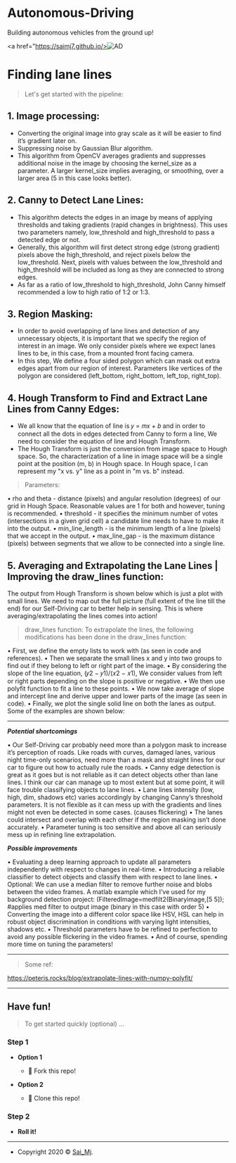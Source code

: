 # Autonomous-Driving
Building autonomous vehicles from the ground up!

<a href="https://saimj7.github.io/><img src="https://imgur.com/zsNhRls" title="AD" alt="AD"></a>

<!-- [![FVCproductions](https://avatars1.githubusercontent.com/u/4284691?v=3&s=200)](http://fvcproductions.com) -->


# Finding lane lines

> Let's get started with the pipeline:

## 1. Image processing:

- Converting the original image into gray scale as it will be easier to find it’s gradient later on.
- Suppressing noise by Gaussian Blur algorithm.
- This algorithm from OpenCV averages gradients and suppresses additional noise in the image by choosing the kernel_size as a parameter. A larger kernel_size implies averaging, or smoothing, over a larger area (5 in this case looks better).

## 2. Canny to Detect Lane Lines:

- This algorithm detects the edges in an image by means of applying thresholds and taking gradients (rapid changes in brightness). This uses two parameters namely, low_threshold and high_threshold to pass a detected edge or not.
- Generally, this algorithm will first detect strong edge (strong gradient) pixels above the high_threshold, and reject pixels below the low_threshold. Next, pixels with values between the low_threshold and high_threshold will be included as long as they are connected to strong edges.
- As far as a ratio of low_threshold to high_threshold, John Canny himself recommended a low to high ratio of 1:2 or 1:3.

## 3. Region Masking: 

- In order to avoid overlapping of lane lines and detection of any unnecessary objects, it is important that we specify the region of interest in an image. We only consider pixels where we expect lanes lines to be, in this case, from a mounted front facing camera.
- In this step, We define a four sided polygon which can mask out extra edges apart from our region of interest. Parameters like vertices of the polygon are considered (left_bottom, right_bottom, left_top, right_top).

## 4.	Hough Transform to Find and Extract Lane Lines from Canny Edges: 

- We all know that the equation of line is 𝑦 = 𝑚𝑥 + 𝑏 and in order to connect all the dots in edges detected from Canny to form a line, We need to consider the equation of line and Hough Transform.
- The Hough Transform is just the conversion from image space to Hough space. So, the characterization of a line in image space will be a single point at the position (m, b) in Hough space. In Hough space, I can represent my "x vs. y" line as a point in "m vs. b" instead.

> Parameters:

•	rho and theta - distance (pixels) and angular resolution (degrees) of our grid in Hough Space. Reasonable values are 1 for both and however, tuning is recommended.
•	threshold - it specifies the minimum number of votes (intersections in a given grid cell) a candidate line needs to have to make it into the output.
•	min_line_length - is the minimum length of a line (pixels) that we accept in the output.
•	max_line_gap - is the maximum distance (pixels) between segments that we allow to be connected into a single line.

## 5.	Averaging and Extrapolating the Lane Lines | Improving the draw_lines function: 

The output from Hough Transform is shown below which is just a plot with small lines. We need to map out the full picture (full extent of the line till the end) for our Self-Driving car to better help in sensing. This is where averaging/extrapolating the lines comes into action!

> draw_lines function: To extrapolate the lines, the following modifications has been done in the draw_lines function:

•	First, we define the empty lists to work with (as seen in code and references).
•	Then we separate the small lines x and y into two groups to find out if they belong to left or right part of the image.
•	By considering the slope of the line equation, (𝑦2 − 𝑦1)/(𝑥2 − 𝑥1), We consider values from left or right parts depending on the slope is positive or negative.
•	We then use polyfit function to fit a line to these points.
•	We now take average of slope and intercept line and derive upper and lower parts of the image (as seen in code).
•	Finally, we plot the single solid line on both the lanes as output. Some of the examples are shown below:

---

***Potential shortcomings***

•	Our Self-Driving car probably need more than a polygon mask to increase it’s perception of roads. Like roads with curves, damaged lanes, various night time-only scenarios, need more than a mask and straight lines for our car to figure out how to actually rule the roads.
•	Canny edge detection is great as it goes but is not reliable as it can detect objects other than lane lines. I think our car can manage up to most extent but at some point, it will face trouble classifying objects to lane lines.
•	Lane lines intensity (low, high, dim, shadows etc) varies accordingly by changing Canny’s threshold parameters. It is not flexible as it can mess up with the gradients and lines might not even be detected in some cases. (causes flickering)
•	The lanes could intersect and overlap with each other if the region masking isn’t done accurately.
•	Parameter tuning is too sensitive and above all can seriously mess up in refining line extrapolation.

***Possible improvements***

•	Evaluating a deep learning approach to update all parameters independently with respect to changes in real-time.
•	Introducing a reliable classifier to detect objects and classify them with respect to lane lines.
•	Optional: We can use a median filter to remove further noise and blobs between the video frames. A matlab example which I’ve used for my background detection project:
(FilteredImage=medfilt2(Binaryimage,[5 5]); #applies med filter to output image (binary in this case with order 5)
•	Converting the image into a different color space like HSV, HSL can help in robust object discrimination in conditions with varying light intensities, shadows etc.
•	Threshold parameters have to be refined to perfection to avoid any possible flickering in the video frames.
•	And of course, spending more time on tuning the parameters!

---

> Some ref:

https://peteris.rocks/blog/extrapolate-lines-with-numpy-polyfit/

---

## Have fun!

> To get started quickly (optional) ...

### Step 1

- **Option 1**
    - 🍴 Fork this repo!

- **Option 2**
    - 👯 Clone this repo!

### Step 2

- **Roll it!**

---

- Copyright 2020 © <a href="http://saimj7.github.io" target="_blank">Sai_Mj</a>.
